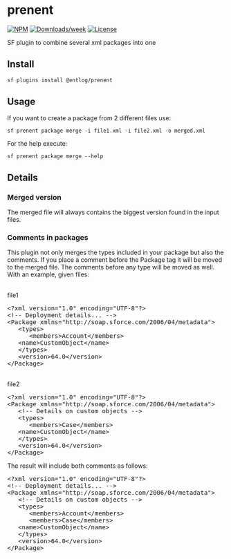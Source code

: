 # prenent

[![NPM](https://img.shields.io/npm/v/prenent.svg?label=prenent)](https://www.npmjs.com/package/prenent) [![Downloads/week](https://img.shields.io/npm/dw/prenent.svg)](https://npmjs.org/package/prenent) [![License](https://img.shields.io/badge/License-BSD%203--Clause-brightgreen.svg)](https://raw.githubusercontent.com/salesforcecli/prenent/main/LICENSE.txt)

SF plugin to combine several xml packages into one

## Install

```bash
sf plugins install @entlog/prenent
```

## Usage

If you want to create a package from 2 different files use:

```
sf prenent package merge -i file1.xml -i file2.xml -o merged.xml
```

For the help execute:

```
sf prenent package merge --help
```

## Details

### Merged version

The merged file will always contains the biggest version found in the input files.

### Comments in packages

This plugin not only merges the types included in your package but also the comments. If you place a comment before the Package tag it will be moved to the merged file.
The comments before any type will be moved as well. With an example, given files:

<br/>
file1
<pre>
&lt;?xml version="1.0" encoding="UTF-8"?&gt;
&lt;!-- Deployment details... --&gt;
&lt;Package xmlns="http://soap.sforce.com/2006/04/metadata"&gt;
   &lt;types&gt;
      &lt;members&gt;Account&lt;/members&gt;
   &lt;name&gt;CustomObject&lt;/name&gt;
   &lt;/types&gt;
   &lt;version&gt;64.0&lt;/version&gt;
&lt;/Package&gt;
</pre>

<br/>
file2
<pre>
&lt;?xml version="1.0" encoding="UTF-8"?&gt;
&lt;Package xmlns="http://soap.sforce.com/2006/04/metadata"&gt;
   &lt;!-- Details on custom objects --&gt;
   &lt;types&gt;
      &lt;members&gt;Case&lt;/members&gt;
   &lt;name&gt;CustomObject&lt;/name&gt;
   &lt;/types&gt;
   &lt;version&gt;64.0&lt;/version&gt;
&lt;/Package&gt;
</pre>

The result will include both comments as follows:

<pre>
&lt;?xml version="1.0" encoding="UTF-8"?&gt;
&lt;!-- Deployment details... --&gt;
&lt;Package xmlns="http://soap.sforce.com/2006/04/metadata"&gt;
   &lt;!-- Details on custom objects --&gt;
   &lt;types&gt;
      &lt;members&gt;Account&lt;/members&gt;
      &lt;members&gt;Case&lt;/members&gt;
   &lt;name&gt;CustomObject&lt;/name&gt;
   &lt;/types&gt;
   &lt;version&gt;64.0&lt;/version&gt;
&lt;/Package&gt;
</pre>

